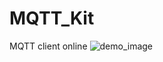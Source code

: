# MQTT_Kit
MQTT client online
![demo_image]([https://drive.google.com/file/d/1Me6SK8-aEZg5Il4MIZqrRuofH2AUSevq/view?usp=sharin](https://github.com/GIAAIL/MQTT_Kit/blob/main/2023-08-30%2016-07-38.gif)https://github.com/GIAAIL/MQTT_Kit/blob/main/2023-08-30%2016-07-38.gif)
